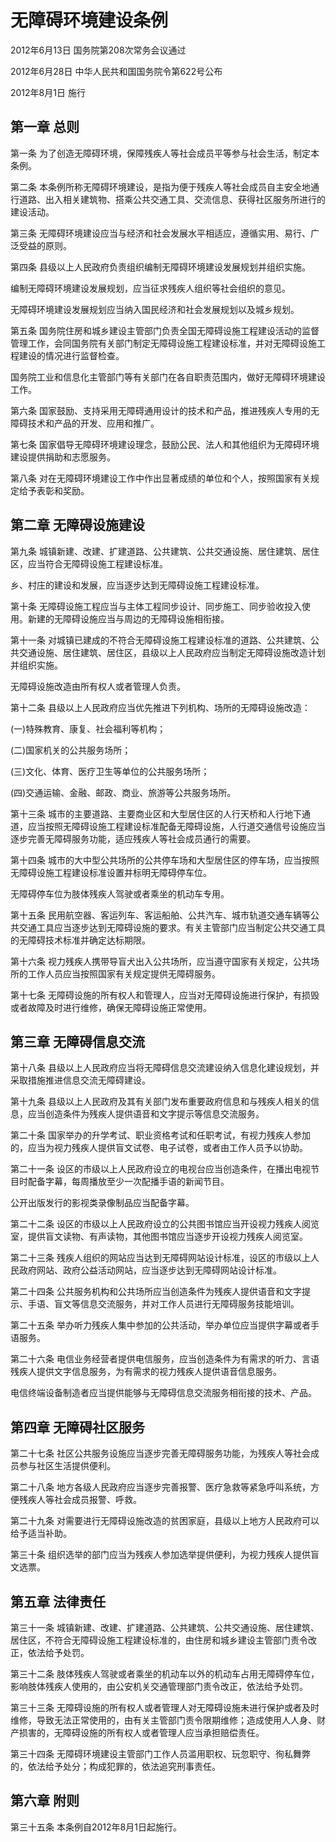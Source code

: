 # 无障碍环境建设条例

2012年6月13日 国务院第208次常务会议通过

2012年6月28日 中华人民共和国国务院令第622号公布

2012年8月1日 施行



## 第一章 总则

第一条 为了创造无障碍环境，保障残疾人等社会成员平等参与社会生活，制定本条例。

第二条 本条例所称无障碍环境建设，是指为便于残疾人等社会成员自主安全地通行道路、出入相关建筑物、搭乘公共交通工具、交流信息、获得社区服务所进行的建设活动。

第三条 无障碍环境建设应当与经济和社会发展水平相适应，遵循实用、易行、广泛受益的原则。

第四条 县级以上人民政府负责组织编制无障碍环境建设发展规划并组织实施。

编制无障碍环境建设发展规划，应当征求残疾人组织等社会组织的意见。

无障碍环境建设发展规划应当纳入国民经济和社会发展规划以及城乡规划。

第五条 国务院住房和城乡建设主管部门负责全国无障碍设施工程建设活动的监督管理工作，会同国务院有关部门制定无障碍设施工程建设标准，并对无障碍设施工程建设的情况进行监督检查。

国务院工业和信息化主管部门等有关部门在各自职责范围内，做好无障碍环境建设工作。

第六条 国家鼓励、支持采用无障碍通用设计的技术和产品，推进残疾人专用的无障碍技术和产品的开发、应用和推广。

第七条 国家倡导无障碍环境建设理念，鼓励公民、法人和其他组织为无障碍环境建设提供捐助和志愿服务。

第八条 对在无障碍环境建设工作中作出显著成绩的单位和个人，按照国家有关规定给予表彰和奖励。

## 第二章 无障碍设施建设

第九条 城镇新建、改建、扩建道路、公共建筑、公共交通设施、居住建筑、居住区，应当符合无障碍设施工程建设标准。

乡、村庄的建设和发展，应当逐步达到无障碍设施工程建设标准。

第十条 无障碍设施工程应当与主体工程同步设计、同步施工、同步验收投入使用。新建的无障碍设施应当与周边的无障碍设施相衔接。

第十一条 对城镇已建成的不符合无障碍设施工程建设标准的道路、公共建筑、公共交通设施、居住建筑、居住区，县级以上人民政府应当制定无障碍设施改造计划并组织实施。

无障碍设施改造由所有权人或者管理人负责。

第十二条 县级以上人民政府应当优先推进下列机构、场所的无障碍设施改造：

(一)特殊教育、康复、社会福利等机构；

(二)国家机关的公共服务场所；

(三)文化、体育、医疗卫生等单位的公共服务场所；

(四)交通运输、金融、邮政、商业、旅游等公共服务场所。

第十三条 城市的主要道路、主要商业区和大型居住区的人行天桥和人行地下通道，应当按照无障碍设施工程建设标准配备无障碍设施，人行道交通信号设施应当逐步完善无障碍服务功能，适应残疾人等社会成员通行的需要。

第十四条 城市的大中型公共场所的公共停车场和大型居住区的停车场，应当按照无障碍设施工程建设标准设置并标明无障碍停车位。

无障碍停车位为肢体残疾人驾驶或者乘坐的机动车专用。

第十五条 民用航空器、客运列车、客运船舶、公共汽车、城市轨道交通车辆等公共交通工具应当逐步达到无障碍设施的要求。有关主管部门应当制定公共交通工具的无障碍技术标准并确定达标期限。

第十六条 视力残疾人携带导盲犬出入公共场所，应当遵守国家有关规定，公共场所的工作人员应当按照国家有关规定提供无障碍服务。

第十七条 无障碍设施的所有权人和管理人，应当对无障碍设施进行保护，有损毁或者故障及时进行维修，确保无障碍设施正常使用。

## 第三章 无障碍信息交流

第十八条 县级以上人民政府应当将无障碍信息交流建设纳入信息化建设规划，并采取措施推进信息交流无障碍建设。

第十九条 县级以上人民政府及其有关部门发布重要政府信息和与残疾人相关的信息，应当创造条件为残疾人提供语音和文字提示等信息交流服务。

第二十条 国家举办的升学考试、职业资格考试和任职考试，有视力残疾人参加的，应当为视力残疾人提供盲文试卷、电子试卷，或者由工作人员予以协助。

第二十一条 设区的市级以上人民政府设立的电视台应当创造条件，在播出电视节目时配备字幕，每周播放至少一次配播手语的新闻节目。

公开出版发行的影视类录像制品应当配备字幕。

第二十二条 设区的市级以上人民政府设立的公共图书馆应当开设视力残疾人阅览室，提供盲文读物、有声读物，其他图书馆应当逐步开设视力残疾人阅览室。

第二十三条 残疾人组织的网站应当达到无障碍网站设计标准，设区的市级以上人民政府网站、政府公益活动网站，应当逐步达到无障碍网站设计标准。

第二十四条 公共服务机构和公共场所应当创造条件为残疾人提供语音和文字提示、手语、盲文等信息交流服务，并对工作人员进行无障碍服务技能培训。

第二十五条 举办听力残疾人集中参加的公共活动，举办单位应当提供字幕或者手语服务。

第二十六条 电信业务经营者提供电信服务，应当创造条件为有需求的听力、言语残疾人提供文字信息服务，为有需求的视力残疾人提供语音信息服务。

电信终端设备制造者应当提供能够与无障碍信息交流服务相衔接的技术、产品。

## 第四章 无障碍社区服务

第二十七条 社区公共服务设施应当逐步完善无障碍服务功能，为残疾人等社会成员参与社区生活提供便利。

第二十八条 地方各级人民政府应当逐步完善报警、医疗急救等紧急呼叫系统，方便残疾人等社会成员报警、呼救。

第二十九条 对需要进行无障碍设施改造的贫困家庭，县级以上地方人民政府可以给予适当补助。

第三十条 组织选举的部门应当为残疾人参加选举提供便利，为视力残疾人提供盲文选票。

## 第五章 法律责任

第三十一条 城镇新建、改建、扩建道路、公共建筑、公共交通设施、居住建筑、居住区，不符合无障碍设施工程建设标准的，由住房和城乡建设主管部门责令改正，依法给予处罚。

第三十二条 肢体残疾人驾驶或者乘坐的机动车以外的机动车占用无障碍停车位，影响肢体残疾人使用的，由公安机关交通管理部门责令改正，依法给予处罚。

第三十三条 无障碍设施的所有权人或者管理人对无障碍设施未进行保护或者及时维修，导致无法正常使用的，由有关主管部门责令限期维修；造成使用人人身、财产损害的，无障碍设施的所有权人或者管理人应当承担赔偿责任。

第三十四条 无障碍环境建设主管部门工作人员滥用职权、玩忽职守、徇私舞弊的，依法给予处分；构成犯罪的，依法追究刑事责任。

## 第六章 附则

第三十五条 本条例自2012年8月1日起施行。